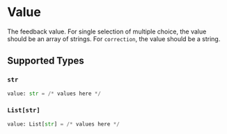 # Value

The feedback value. For single selection of multiple choice, the value should be an array of strings. For `correction`, the value should be a string.


## Supported Types

### `str`

```python
value: str = /* values here */
```

### `List[str]`

```python
value: List[str] = /* values here */
```

